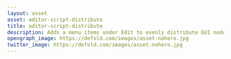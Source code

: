 ```yaml
---
layout: asset
asset: editor-script-distribute
title: editor-script-distribute
description: Adds a menu items under Edit to evenly distribute GUI nodes. Currently only supports root items due to Defold limitations.
opengraph_image: https://defold.com/images/asset-nohero.jpg
twitter_image: https://defold.com/images/asset-nohero.jpg
---
```

